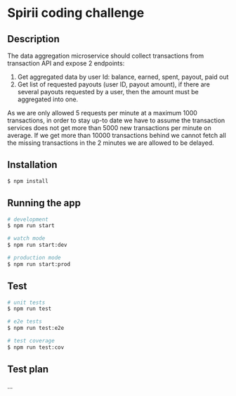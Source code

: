 # Spirii coding challenge

## Description

The data aggregation microservice should collect transactions from transaction API and expose 2 endpoints:

1. Get aggregated data by user Id: balance, earned, spent, payout, paid out
2. Get list of requested payouts (user ID, payout amount), if there are several payouts
   requested by a user, then the amount must be aggregated into one.

As we are only allowed 5 requests per minute at a maximum 1000 transactions, in order to stay up-to date we have to assume
the transaction services does not get more than 5000 new transactions per minute on average. If we get more than 10000 transactions
behind we cannot fetch all the missing transactions in the 2 minutes we are allowed to be delayed.

## Installation

```bash
$ npm install
```

## Running the app

```bash
# development
$ npm run start

# watch mode
$ npm run start:dev

# production mode
$ npm run start:prod
```

## Test

```bash
# unit tests
$ npm run test

# e2e tests
$ npm run test:e2e

# test coverage
$ npm run test:cov
```

## Test plan

...